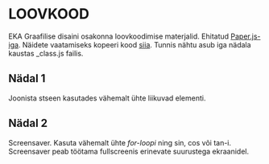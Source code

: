 # LOOVKOOD

EKA Graafilise disaini osakonna loovkoodimise materjalid. Ehitatud [Paper.js-iga](http://paperjs.org/). Näidete vaatamiseks kopeeri kood [siia](http://sketch.paperjs.org/). Tunnis nähtu asub iga nädala kaustas _class.js failis.

## Nädal 1
Joonista stseen kasutades vähemalt ühte liikuvad elementi.

## Nädal 2
Screensaver. Kasuta vähemalt ühte *for-loopi* ning sin, cos või tan-i. Screensaver peab töötama fullscreenis erinevate suurustega ekraanidel.